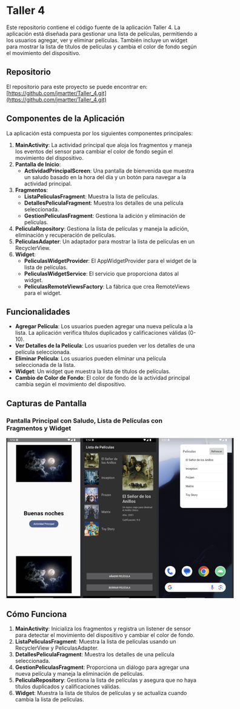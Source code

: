 # Taller 4

Este repositorio contiene el código fuente de la aplicación Taller 4. La aplicación está diseñada para gestionar una lista de películas, permitiendo a los usuarios agregar, ver y eliminar películas. También incluye un widget para mostrar la lista de títulos de películas y cambia el color de fondo según el movimiento del dispositivo.

## Repositorio

El repositorio para este proyecto se puede encontrar en: [https://github.com/jmartter/Taller_4.git](https://github.com/jmartter/Taller_4.git)

## Componentes de la Aplicación

La aplicación está compuesta por los siguientes componentes principales:

1. **MainActivity**: La actividad principal que aloja los fragmentos y maneja los eventos del sensor para cambiar el color de fondo según el movimiento del dispositivo.
2. **Pantalla de Inicio**:
   - **ActividadPrincipalScreen**: Una pantalla de bienvenida que muestra un saludo basado en la hora del día y un botón para navegar a la actividad principal.
3. **Fragmentos**:
   - **ListaPeliculasFragment**: Muestra la lista de películas.
   - **DetallesPeliculaFragment**: Muestra los detalles de una película seleccionada.
   - **GestionPeliculasFragment**: Gestiona la adición y eliminación de películas.
4. **PeliculaRepository**: Gestiona la lista de películas y maneja la adición, eliminación y recuperación de películas.
5. **PeliculasAdapter**: Un adaptador para mostrar la lista de películas en un RecyclerView.
6. **Widget**:
   - **PeliculasWidgetProvider**: El AppWidgetProvider para el widget de la lista de películas.
   - **PeliculasWidgetService**: El servicio que proporciona datos al widget.
   - **PeliculasRemoteViewsFactory**: La fábrica que crea RemoteViews para el widget.

## Funcionalidades

- **Agregar Película**: Los usuarios pueden agregar una nueva película a la lista. La aplicación verifica títulos duplicados y calificaciones válidas (0-10).
- **Ver Detalles de la Película**: Los usuarios pueden ver los detalles de una película seleccionada.
- **Eliminar Película**: Los usuarios pueden eliminar una película seleccionada de la lista.
- **Widget**: Un widget que muestra la lista de títulos de películas.
- **Cambio de Color de Fondo**: El color de fondo de la actividad principal cambia según el movimiento del dispositivo.

## Capturas de Pantalla

### Pantalla Principal con Saludo, Lista de Películas con Fragmentos y Widget
<div style="display: flex; justify-content: space-around;">
    <img src="app/src/main/res/screenshots/main_screen.png" alt="Pantalla Principal" width="200"/>
    <img src="app/src/main/res/screenshots/movie_list.png" alt="Lista de Películas" width="200"/>
    <img src="app/src/main/res/screenshots/widget.png" alt="Widget" width="200"/>
</div>

## Cómo Funciona

1. **MainActivity**: Inicializa los fragmentos y registra un listener de sensor para detectar el movimiento del dispositivo y cambiar el color de fondo.
2. **ListaPeliculasFragment**: Muestra la lista de películas usando un RecyclerView y PeliculasAdapter.
3. **DetallesPeliculaFragment**: Muestra los detalles de una película seleccionada.
4. **GestionPeliculasFragment**: Proporciona un diálogo para agregar una nueva película y maneja la eliminación de películas.
5. **PeliculaRepository**: Gestiona la lista de películas y asegura que no haya títulos duplicados y calificaciones válidas.
6. **Widget**: Muestra la lista de títulos de películas y se actualiza cuando cambia la lista de películas.

